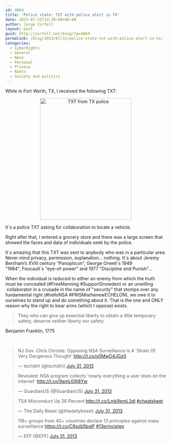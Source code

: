 ```yaml
---
id: 4864
title: 'Police state: TXT with police alert in TX'
date: 2013-07-31T14:30:04+00:00
author: Jorge Cortell
layout: post
guid: http://cortell.net/blog/?p=4864
permalink: /blog/2013/07/31/police-state-txt-with-police-alert-in-tx/
categories:
  - CyberRights
  - General
  - News
  - Personal
  - Privacy
  - Rants
  - Society and politics
---
```

While in Fort Worth, TX, I received the following TXT:

<p style="text-align: center">
  <img class="aligncenter" alt="TXT from TX police" src="https://lh5.googleusercontent.com/-8odoEau-few/UfbdfUZvlSI/AAAAAAAANj8/yaK6RiwVHDg/w476-h637-no/IMG_2907.JPG" width="286" height="382" />
</p>

<p style="text-align: left">
  It`s a police TXT asking for collaboration to locate a vehicle.
</p>

<p style="text-align: left">
  Right after that, I entered a grocery store and there was a large screen that showed the faces and data of individuals seek by the police.
</p>

<p style="text-align: left">
  It`s amazing that this TXT was sent to anybody who was in a particular area. Never mind privacy, permission, explanation... nothing. It`s about Jeremy Bentham’s XVIII century “Panopticon”, George Orwell`s 1949 "1984", Foucault`s "eye-of-power" and 1977 "Discipline and Punish"...
</p>

<p style="text-align: left">
  When the individual is reduced to either an enemy from which the truth must be concealed (#FreeManning #SupportSnowden) or an unwilling  collaborator in a crusade in the name of "security" that stomps over any fundamental right (#helloNSA #PRISMisthenewECHELON), we owe it to ourselves to stand up and do something about it. That is the one and ONLY reason why the right to bear arms (which I oppose) exists.
</p>

> They who can give up essential liberty to obtain a little temporary safety, deserve neither liberty nor safety.

Benjamin Franklin, 1775

<p style="text-align: left">
   
</p>

<blockquote class="twitter-tweet">
  <p>
    NJ Gov. Chris Christie: Opposing NSA Surveillance Is A 'Strain Of Very Dangerous Thought' <a href="http://t.co/x0MwD4JGz0">http://t.co/x0MwD4JGz0</a>
  </p>
  
  <p>
    &mdash; techdirt (@techdirt) <a href="https://twitter.com/techdirt/statuses/362567724209160192">July 31, 2013</a>
  </p>
</blockquote>

<blockquote class="twitter-tweet">
  <p>
    Revealed: NSA program collects 'nearly everything a user does on the internet' <a href="http://t.co/9amLG9j8Yw">http://t.co/9amLG9j8Yw</a>
  </p>
  
  <p>
    &mdash; GuardianUS (@GuardianUS) <a href="https://twitter.com/GuardianUS/statuses/362561033774174209">July 31, 2013</a>
  </p>
</blockquote>

<blockquote class="twitter-tweet">
  <p>
    TSA Misconduct Up 26 Percent <a href="http://t.co/Lmk9emL3di">http://t.co/Lmk9emL3di</a> <a href="https://twitter.com/search?q=%23cheatsheet&src=hash">#cheatsheet</a>
  </p>
  
  <p>
    &mdash; The Daily Beast (@thedailybeast) <a href="https://twitter.com/thedailybeast/statuses/362541599890219011">July 31, 2013</a>
  </p>
</blockquote>

<blockquote class="twitter-tweet">
  <p>
    118+ groups from 40+ countries declare 13 principles against mass surveillance <a href="https://t.co/C6szb5bqlF">https://t.co/C6szb5bqlF</a> <a href="https://twitter.com/search?q=%2313principles&src=hash">#13principles</a>
  </p>
  
  <p>
    &mdash; EFF (@EFF) <a href="https://twitter.com/EFF/statuses/362578184375517184">July 31, 2013</a>
  </p>
</blockquote>